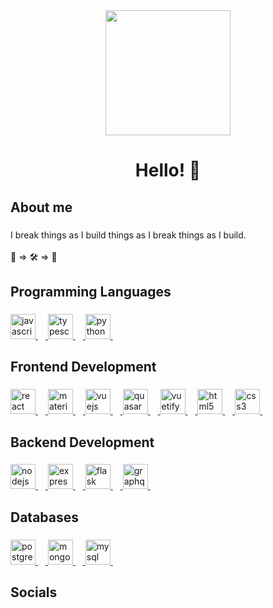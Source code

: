 <div align="center">
  <img height="200" src="https://media0.giphy.com/media/Y01jP8QeLOox2/giphy.gif?cid=ecf05e47ve1ivjljmy637mkqznk5nbgzad8ulqzfe9es38ci&ep=v1_gifs_related&rid=giphy.gif&ct=g"  />
</div>

###

<h1 align="center">Hello! 👋</h1>

###

<h2 align="left">About me</h2>

###

<p align="left">I break things as I build things as I break things as I build.<br><br>🚧 => 🛠️ => 🧪</p>

###

<h2 align="left">Programming Languages</h2>

###

<div align="left">
  <a href="https://developer.mozilla.org/en-US/docs/Web/JavaScript" target="_blank">
    <img src="https://cdn.jsdelivr.net/gh/devicons/devicon/icons/javascript/javascript-original.svg" height="40" alt="javascript logo"  />
    <img width="12" />
  </a>
  <a href="https://www.typescriptlang.org/" target="_blank">
    <img src="https://cdn.jsdelivr.net/gh/devicons/devicon/icons/typescript/typescript-original.svg" height="40" alt="typescript logo"  />
    <img width="12" />
  </a>
  <a href="https://www.python.org/" target="_blank">
    <img src="https://cdn.jsdelivr.net/gh/devicons/devicon/icons/python/python-original.svg" height="40" alt="python logo"  />
    <img width="12" />
  </a>
</div>

###

<h2 align="left">Frontend Development</h2>

###

<div align="left">
  <a href="https://react.dev/" target="_blank">
    <img src="https://cdn.jsdelivr.net/gh/devicons/devicon/icons/react/react-original.svg" height="40" alt="react logo"  />
    <img width="12" />
  </a>
  <a href="https://mui.com/" target="_blank">
    <img src="https://cdn.jsdelivr.net/gh/devicons/devicon/icons/materialui/materialui-original.svg" height="40" alt="materialui logo"  />
    <img width="12" />
  </a>
  <a href="https://vuejs.org/" target="_blank">
    <img src="https://cdn.jsdelivr.net/gh/devicons/devicon/icons/vuejs/vuejs-original.svg" height="40" alt="vuejs logo"  />
    <img width="12" />
  </a>
  <a href="https://quasar.dev/" target="_blank">
    <img src="https://cdn.quasar.dev/logo/svg/quasar-logo.svg" alt="quasar" height="40"/>
    <img width="12" />
  </a>
  <a href="https://vuetifyjs.com/en/" target="_blank">
    <img src="https://cdn.jsdelivr.net/gh/devicons/devicon/icons/vuetify/vuetify-original.svg" height="40" alt="vuetify logo"  />
    <img width="12" />
  </a>
  <a href="https://developer.mozilla.org/en-US/docs/Web/HTML" target="_blank">
    <img src="https://cdn.jsdelivr.net/gh/devicons/devicon/icons/html5/html5-original.svg" height="40" alt="html5 logo"  />
    <img width="12" />
  </a>
  <a href="https://developer.mozilla.org/en-US/docs/Web/CSS" target="_blank">
    <img src="https://cdn.jsdelivr.net/gh/devicons/devicon/icons/css3/css3-original.svg" height="40" alt="css3 logo"  />
    <img width="12" />
  </a>
</div>

###

<h2 align="left">Backend Development</h2>

###

<div align="left">
  <a href="https://nodejs.org/en" target="_blank">
    <img src="https://cdn.jsdelivr.net/gh/devicons/devicon/icons/nodejs/nodejs-original.svg" height="40" alt="nodejs logo"  />
    <img width="12" />
  </a>
  <a href="https://expressjs.com/" target="_blank"> 
    <img src="https://skillicons.dev/icons?i=express" height="40" alt="express logo"  />
    <img width="12" />
  </a>
  <a href="https://flask.palletsprojects.com/en/2.3.x/" target="_blank">
    <img src="https://skillicons.dev/icons?i=flask" height="40" alt="flask logo"  />
    <img width="12" />
  </a>
  <a href="https://graphql.org/" target="_blank">
    <img src="https://cdn.jsdelivr.net/gh/devicons/devicon/icons/graphql/graphql-plain.svg" height="40" alt="graphql logo"  />
    <img width="12" />
  </a>
</div>

###

<h2 align="left">Databases</h2>

###

<div align="left">
  <a href="https://www.postgresql.org/" target="_blank">
    <img src="https://cdn.jsdelivr.net/gh/devicons/devicon/icons/postgresql/postgresql-original.svg" height="40" alt="postgresql logo"  />
    <img width="12" />
  </a>
  <a href="https://www.mongodb.com/" target="_blank">
    <img src="https://cdn.jsdelivr.net/gh/devicons/devicon/icons/mongodb/mongodb-original.svg" height="40" alt="mongodb logo"  />
    <img width="12" />
  </a>
  <a href="https://www.mysql.com/" target="_blank">
    <img src="https://cdn.jsdelivr.net/gh/devicons/devicon/icons/mysql/mysql-original.svg" height="40" alt="mysql logo"  />
    <img width="12" />
  </a>
</div>

###

<h2 align="left">Socials</h2>

###
